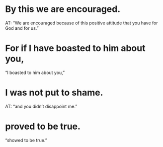 #  By this we are encouraged. 
AT: “We are encouraged because of this positive attitude
that you have for God and for us.”
#  For if I have boasted to him about you, 
“I boasted to him about you,”
#  I was not put to shame. 
AT: “and you didn’t disappoint me.”
#  proved to be true. 
“showed to be true.”

